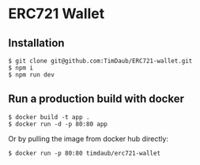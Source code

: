 # ERC721 Wallet

## Installation

```
$ git clone git@github.com:TimDaub/ERC721-wallet.git
$ npm i
$ npm run dev
```

## Run a production build with docker

```
$ docker build -t app .
$ docker run -d -p 80:80 app
```

Or by pulling the image from docker hub directly:

```
$ docker run -p 80:80 timdaub/erc721-wallet
```
